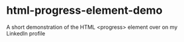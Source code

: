 # html-progress-element-demo
A short demonstration of the HTML &lt;progress> element over on my LinkedIn profile
